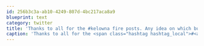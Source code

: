 ```yaml
---
id: 256b3c3a-ab10-4249-807d-4bc217aca8a9
blueprint: text
category: twitter
title: 'Thanks to all for the #kelowna fire posts. Any idea on which building it is?'
caption: 'Thanks to all for the <span class="hashtag hashtag_local">#<a href="http://tweettemp.darylchymko.ca/?tag=kelowna">kelowna</a> fire posts. Any idea on which building it is?'
---
```

